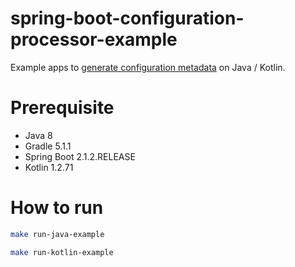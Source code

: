 # spring-boot-configuration-processor-example

Example apps to [generate configuration metadata](https://docs.spring.io/spring-boot/docs/2.1.2.RELEASE/reference/html/configuration-metadata.html#configuration-metadata-annotation-processor) on Java / Kotlin.


# Prerequisite

- Java 8
- Gradle 5.1.1
- Spring Boot 2.1.2.RELEASE
- Kotlin 1.2.71

# How to run

```bash
make run-java-example

make run-kotlin-example
```